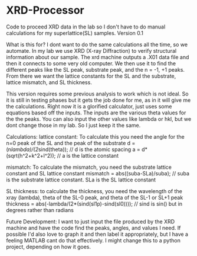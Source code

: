 # XRD-Processor
Code to proceed XRD data in the lab so I don't have to do manual calculations for my superlattice(SL) samples.
Version 0.1

What is this for?
I dont want to do the same calculations all the time, so we automate. 
In my lab we use XRD (X-ray Diffraction) to verify structural information about our sample. The xrd machine outputs a .X01 data file and then it connects to some very old computer. We then use it to find the different peaks like the SL peak, substrate peak, and the n = -1, +1 peaks. From there we want the lattice constants for the SL and the substrate, lattice mismatch, and SL thickness.

This version requires some previous analysis to work which is not ideal. So it is still in testing phases but it gets the job done for me, 
as in it will give me the calculations. Right now it is a glorified calculator, just uses some equations based off the inputs. 
The inputs are the various theta values for the the peaks. You can also input the other values like lambda or hkl, but we dont change those in my lab. So I just keep it the same. 

Calculations: 
lattice constant:
To calculate this you need the angle for the n=0 peak of the SL and the peak of the substrate
d = (n*lambda)/(2*sind(theta)); // d is the atomic spacing
a = d*(sqrt(h^2+k^2+l^2));      // a is the lattice constant

mismatch:
To calculate the mismatch, you need the substrate lattice constant and SL lattice constant
mismatch = abs((suba-SLa)/suba);   // suba is the substrate lattice constant. SLa is the SL lattice constant

SL thickness:
to calculate the thickness, you need the wavelength of the xray (lambda), theta of the SL-0 peak, and theta of the SL-1 or SL+1 peak
thickness = abs(-lambda/(2*(sind(sl1p)-sind(sl0))));   // sind is sin() but in degrees rather than radians


Future Development:
I want to just input the file produced by the XRD machine and have the code find the peaks, angles, and values I need.
If possible I'd also love to graph it and then label it appropriately, but I have a feeling MATLAB cant do that effectively.
I might change this to a python project, depending on how it goes. 









